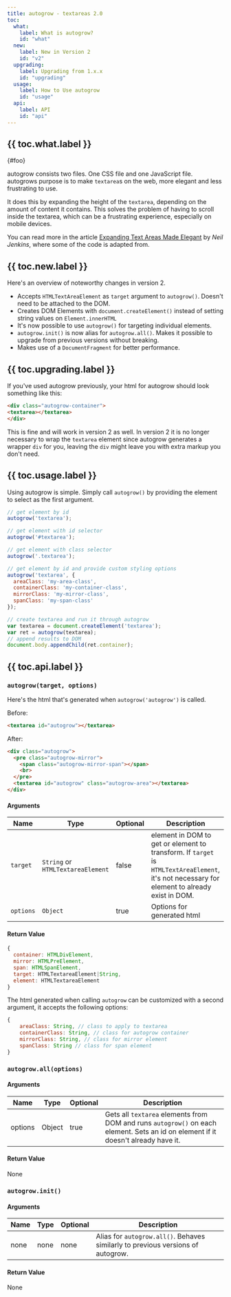 ```yaml
---
title: autogrow - textareas 2.0
toc:
  what:
    label: What is autogrow?
    id: "what"
  new: 
    label: New in Version 2
    id: "v2"
  upgrading:
    label: Upgrading from 1.x.x
    id: "upgrading"
  usage:
    label: How to Use autogrow
    id: "usage"
  api:
    label: API
    id: "api"
---
```


## {{ toc.what.label }} 

{#foo}

autogrow consists two files. One CSS file and one JavaScript file. autogrows purpose is to make `textarea`s on the web, more elegant and less frustrating to use.

It does this by expanding the height of the `textarea`, depending on the amount of content it contains. This solves the problem of having to scroll inside the textarea, which can be a frustrating experience, especially on mobile devices.

You can read more in the article [Expanding Text Areas Made Elegant](http://www.alistapart.com/articles/expanding-text-areas-made-elegant/) by _Neil Jenkins_, where some of the code is adapted from.

## {{ toc.new.label }}

Here's an overview of noteworthy changes in version 2.

* Accepts `HTMLTextAreaElement` as `target` argument to `autogrow()`. Doesn't need to be attached to the DOM.
* Creates DOM Elements with `document.createElement()` instead of setting string values on `Element.innerHTML`
* It's now possible to use `autogrow()` for targeting individual elements.
* `autogrow.init()` is now alias for `autogrow.all()`. Makes it possible to upgrade from previous versions without breaking.
* Makes use of a `DocumentFragment` for better performance.

## {{ toc.upgrading.label }}

If you've used autogrow previously, your html for autogrow should look something like this:

```html
<div class="autogrow-container">
<textarea></textarea>
</div>
```

This is fine and will work in version 2 as well. In version 2 it is no longer necessary to wrap the `textarea` element since autogrow generates a wrapper `div` for you, leaving the `div` might leave you with extra markup you don't need.

## {{ toc.usage.label }}

Using autogrow is simple. Simply call `autogrow()` by providing the element to select as the first argument.

```js
// get element by id
autogrow('textarea');

// get element with id selector
autogrow('#textarea');

// get element with class selector
autogrow('.textarea');

// get element by id and provide custom styling options
autogrow('textarea', {
  areaClass: 'my-area-class',
  containerClass: 'my-container-class',
  mirrorClass: 'my-mirror-class',
  spanClass: 'my-span-class'
});

// create textarea and run it through autogrow
var textarea = document.createElement('textarea');
var ret = autogrow(textarea);
// append results to DOM
document.body.appendChild(ret.container);
```
## {{ toc.api.label }}

### `autogrow(target, options)`

Here's the html that's generated when `autogrow('autogrow')` is called.

Before:
```html
<textarea id="autogrow"></textarea>
```

After:
```html
<div class="autogrow">
  <pre class="autogrow-mirror">
    <span class="autogrow-mirror-span"></span>
    <br>
  </pre>
  <textarea id="autogrow" class="autogrow-area"></textarea>
</div>
```

#### Arguments

| Name | Type | Optional |  Description |
| --- | --- | --- | --- |
| `target` | `String` or `HTMLTextareaElement` | false | element in DOM to get or element to transform. If `target` is `HTMLTextAreaElement`, it's not necessary for element to already exist in DOM. |  
| `options` | `Object` | true | Options for generated html |

#### Return Value

```js
{
  container: HTMLDivElement,
  mirror: HTMLPreElement,
  span: HTMLSpanElement,
  target: HTMLTextareaElement|String,
  element: HTMLTextareaElement
}
```

The html generated when calling `autogrow` can be customized with a second argument, it accepts the following options:

```js
{
    areaClass: String, // class to apply to textarea
    containerClass: String, // class for autogrow container
    mirrorClass: String, // class for mirror element
    spanClass: String // class for span element
}
```

### `autogrow.all(options)`

#### Arguments

| Name | Type | Optional | Description |
| --- | --- | --- | --- |
| options | Object | true | Gets all `textarea` elements from DOM and runs `autogrow()` on each element. Sets an id on element if it doesn't already have it. |

#### Return Value

None

### `autogrow.init()`

#### Arguments

| Name | Type | Optional | Description |
| --- | --- | --- | --- |
| none | none | none | Alias for `autogrow.all()`. Behaves similarly to previous versions of autogrow. |

#### Return Value

None
